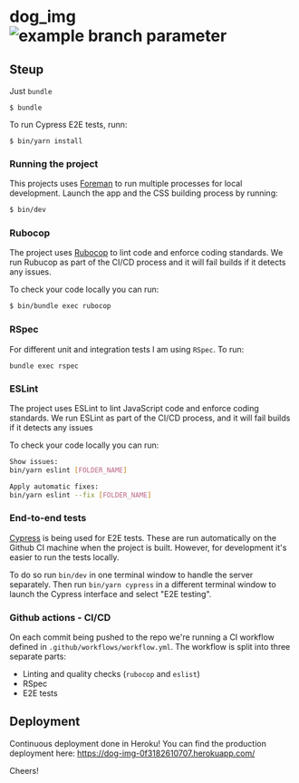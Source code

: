 # dog_img ![example branch parameter](https://github.com/mur-wtag/dog_img/actions/workflows/main.yml/badge.svg?branch=main)

## Steup

Just `bundle`
```shell
$ bundle
```

To run Cypress E2E tests, runn:
```shell
$ bin/yarn install
```

### Running the project

This projects uses [Foreman](https://github.com/ddollar/foreman) to run multiple processes for local development. Launch the app and the CSS building process by running:

```sh
$ bin/dev
```

### Rubocop
The project uses [Rubocop](https://github.com/rubocop/rubocop) to lint code and enforce coding standards. We run Rubucop as part of the CI/CD process and it will fail builds if it detects any issues.

To check your code locally you can run:

```sh
$ bin/bundle exec rubocop
```

### RSpec
For different unit and integration tests I am using `RSpec`. To run:
```shell
bundle exec rspec
```

### ESLint
The project uses ESLint to lint JavaScript code and enforce coding standards. We run ESLint as part of the CI/CD process, and it will fail builds if it detects any issues

To check your code locally you can run:

```sh
Show issues:
bin/yarn eslint [FOLDER_NAME]

Apply automatic fixes:
bin/yarn eslint --fix [FOLDER_NAME]
```

### End-to-end tests

[Cypress](https://www.cypress.io) is being used for E2E tests. These are run automatically on the Github CI machine when the project is built. However, for development it's easier to run the tests locally.

To do so run `bin/dev` in one terminal window to handle the server separately. Then run `bin/yarn cypress` in a different terminal window to launch the Cypress interface and select "E2E testing".

### Github actions - CI/CD
On each commit being pushed to the repo we're running a CI workflow defined in `.github/workflows/workflow.yml`. The workflow is split into three separate parts:
* Linting and quality checks (`rubocop` and `eslist`)
* RSpec
* E2E tests

## Deployment
Continuous deployment done in Heroku!
You can find the production deployment here: https://dog-img-0f3182610707.herokuapp.com/

Cheers!
